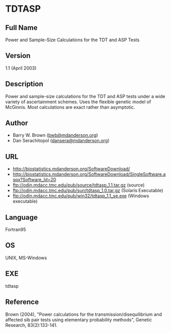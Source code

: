 # TDTASP

## Full Name
Power and Sample-Size Calculations for the TDT and ASP Tests

## Version
1.1 (April 2003)

## Description
Power and sample-size calculations for the TDT and ASP tests under a wide variety of ascertainment schemes. Uses the flexible genetic model of McGinnis. Most calculations are exact rather than asymptotic.

## Author
* Barry W. Brown (bwb@mdanderson.org)
* Dan Serachitopol (dansera@mdanderson.org)

## URL
* http://biostatistics.mdanderson.org/SoftwareDownload/
* http://biostatistics.mdanderson.org/SoftwareDownload/SingleSoftware.aspx?Software_Id=20
* ftp://odin.mdacc.tmc.edu/pub/source/tdtasp_1.1.tar.gz (source)
* ftp://odin.mdacc.tmc.edu/pub/sun/tdtasp_1.0.tar.gz (Solaris Executable)
* ftp://odin.mdacc.tmc.edu/pub/win32/tdtasp_1.1_se.exe (Windows executable)

## Language
Fortran95

## OS
UNIX, MS-Windows

## EXE
tdtasp

## Reference
Brown (2004), "Power calculations for the transmission/disequilibrium and affected sib pair tests using elementary probability methods", Genetic Research, 83(2):133-141.
